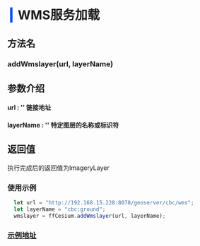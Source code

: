 # <span style='color:#0950FC'>┃</span> WMS服务加载

## 方法名

### addWmslayer(url, layerName)

## 参数介绍

#### url : '' 链接地址
#### layerName : '' 特定图层的名称或标识符

## 返回值
执行完成后的返回值为ImageryLayer
### 使用示例

```javascript
  let url = "http://192.168.15.228:8078/geoserver/cbc/wms";
  let layerName = "cbc:ground";
  wmslayer = ffCesium.addWmslayer(url, layerName);
```

### [示例地址](./#/mapCode?id=2&type=2&urlname=basicMapLoadingInterface-addWMSService)
